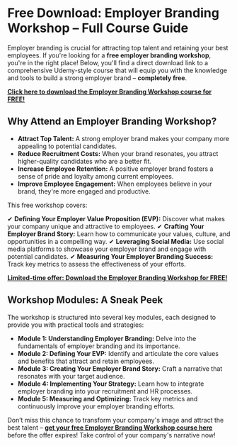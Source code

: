 # Free Download: Employer Branding Workshop – Full Course Guide

Employer branding is crucial for attracting top talent and retaining your best employees. If you're looking for a **free employer branding workshop**, you're in the right place! Below, you'll find a direct download link to a comprehensive Udemy-style course that will equip you with the knowledge and tools to build a strong employer brand – **completely free**.

[**Click here to download the Employer Branding Workshop course for FREE!**](https://udemywork.com/employer-branding-workshop)

## Why Attend an Employer Branding Workshop?

*   **Attract Top Talent:** A strong employer brand makes your company more appealing to potential candidates.
*   **Reduce Recruitment Costs:** When your brand resonates, you attract higher-quality candidates who are a better fit.
*   **Increase Employee Retention:** A positive employer brand fosters a sense of pride and loyalty among current employees.
*   **Improve Employee Engagement:** When employees believe in your brand, they're more engaged and productive.

This free workshop covers:

✔ **Defining Your Employer Value Proposition (EVP):** Discover what makes your company unique and attractive to employees.
✔ **Crafting Your Employer Brand Story:** Learn how to communicate your values, culture, and opportunities in a compelling way.
✔ **Leveraging Social Media:** Use social media platforms to showcase your employer brand and engage with potential candidates.
✔ **Measuring Your Employer Branding Success:** Track key metrics to assess the effectiveness of your efforts.

[**Limited-time offer: Download the Employer Branding Workshop for FREE!**](https://udemywork.com/employer-branding-workshop)

## Workshop Modules: A Sneak Peek

The workshop is structured into several key modules, each designed to provide you with practical tools and strategies:

*   **Module 1: Understanding Employer Branding:** Delve into the fundamentals of employer branding and its importance.
*   **Module 2: Defining Your EVP:** Identify and articulate the core values and benefits that attract and retain employees.
*   **Module 3: Creating Your Employer Brand Story:** Craft a narrative that resonates with your target audience.
*   **Module 4: Implementing Your Strategy:** Learn how to integrate employer branding into your recruitment and HR processes.
*   **Module 5: Measuring and Optimizing:** Track key metrics and continuously improve your employer branding efforts.

Don’t miss this chance to transform your company's image and attract the best talent – **[get your free Employer Branding Workshop course here](https://udemywork.com/employer-branding-workshop)** before the offer expires! Take control of your company's narrative now!
